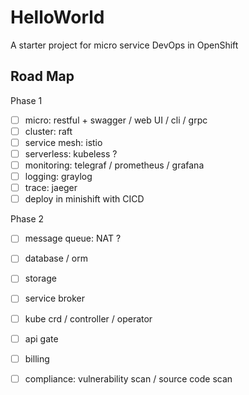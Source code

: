 # HelloWorld

A starter project for micro service DevOps in OpenShift

## Road Map

Phase 1

- [ ] micro: restful + swagger / web UI / cli / grpc
- [ ] cluster: raft
- [ ] service mesh: istio
- [ ] serverless: kubeless ?
- [ ] monitoring: telegraf / prometheus / grafana
- [ ] logging: graylog
- [ ] trace: jaeger
- [ ] deploy in minishift with CICD

Phase 2
- [ ] message queue: NAT ?
- [ ] database / orm
- [ ] storage
- [ ] service broker
- [ ] kube crd / controller / operator
- [ ] api gate
- [ ] billing
- [ ] compliance: vulnerability scan / source code scan

